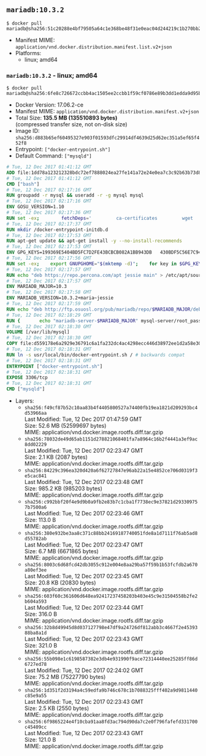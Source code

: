 ## `mariadb:10.3.2`

```console
$ docker pull mariadb@sha256:51c20288e4bf79505a64c1e368be48f31e0eac04d244219c1b270bb29dbc1fe9
```

-	Manifest MIME: `application/vnd.docker.distribution.manifest.list.v2+json`
-	Platforms:
	-	linux; amd64

### `mariadb:10.3.2` - linux; amd64

```console
$ docker pull mariadb@sha256:6fe8c726672ccbb4ac1505ee2ccbb1f59cf0786e89b3dd1edda9d95bd3dbaa6b
```

-	Docker Version: 17.06.2-ce
-	Manifest MIME: `application/vnd.docker.distribution.manifest.v2+json`
-	Total Size: **135.5 MB (135510893 bytes)**  
	(compressed transfer size, not on-disk size)
-	Image ID: `sha256:d883b65ef60495327e903f01593dfc29914df4639d25d62ec351a5ef65f452f8`
-	Entrypoint: `["docker-entrypoint.sh"]`
-	Default Command: `["mysqld"]`

```dockerfile
# Tue, 12 Dec 2017 01:41:12 GMT
ADD file:1dd78a123212328bdc72ef7888024ea27fe141a72e24e0ea7c3c92b63b73d8d1 in / 
# Tue, 12 Dec 2017 01:41:12 GMT
CMD ["bash"]
# Tue, 12 Dec 2017 02:17:16 GMT
RUN groupadd -r mysql && useradd -r -g mysql mysql
# Tue, 12 Dec 2017 02:17:16 GMT
ENV GOSU_VERSION=1.10
# Tue, 12 Dec 2017 02:17:36 GMT
RUN set -ex; 		fetchDeps=' 		ca-certificates 		wget 	'; 	apt-get update; 	apt-get install -y --no-install-recommends $fetchDeps; 	rm -rf /var/lib/apt/lists/*; 		dpkgArch="$(dpkg --print-architecture | awk -F- '{ print $NF }')"; 	wget -O /usr/local/bin/gosu "https://github.com/tianon/gosu/releases/download/$GOSU_VERSION/gosu-$dpkgArch"; 	wget -O /usr/local/bin/gosu.asc "https://github.com/tianon/gosu/releases/download/$GOSU_VERSION/gosu-$dpkgArch.asc"; 		export GNUPGHOME="$(mktemp -d)"; 	gpg --keyserver ha.pool.sks-keyservers.net --recv-keys B42F6819007F00F88E364FD4036A9C25BF357DD4; 	gpg --batch --verify /usr/local/bin/gosu.asc /usr/local/bin/gosu; 	rm -r "$GNUPGHOME" /usr/local/bin/gosu.asc; 		chmod +x /usr/local/bin/gosu; 	gosu nobody true; 		apt-get purge -y --auto-remove $fetchDeps
# Tue, 12 Dec 2017 02:17:37 GMT
RUN mkdir /docker-entrypoint-initdb.d
# Tue, 12 Dec 2017 02:17:53 GMT
RUN apt-get update && apt-get install -y --no-install-recommends 		apt-transport-https ca-certificates 		pwgen 	&& rm -rf /var/lib/apt/lists/*
# Tue, 12 Dec 2017 02:17:53 GMT
ENV GPG_KEYS=199369E5404BD5FC7D2FE43BCBCB082A1BB943DB 	430BDF5C56E7C94E848EE60C1C4CBDCDCD2EFD2A 	4D1BB29D63D98E422B2113B19334A25F8507EFA5
# Tue, 12 Dec 2017 02:17:56 GMT
RUN set -ex; 	export GNUPGHOME="$(mktemp -d)"; 	for key in $GPG_KEYS; do 		gpg --keyserver ha.pool.sks-keyservers.net --recv-keys "$key"; 	done; 	gpg --export $GPG_KEYS > /etc/apt/trusted.gpg.d/mariadb.gpg; 	rm -r "$GNUPGHOME"; 	apt-key list
# Tue, 12 Dec 2017 02:17:57 GMT
RUN echo "deb https://repo.percona.com/apt jessie main" > /etc/apt/sources.list.d/percona.list 	&& { 		echo 'Package: *'; 		echo 'Pin: release o=Percona Development Team'; 		echo 'Pin-Priority: 998'; 	} > /etc/apt/preferences.d/percona
# Tue, 12 Dec 2017 02:17:57 GMT
ENV MARIADB_MAJOR=10.3
# Tue, 12 Dec 2017 02:17:58 GMT
ENV MARIADB_VERSION=10.3.2+maria~jessie
# Tue, 12 Dec 2017 02:17:59 GMT
RUN echo "deb http://ftp.osuosl.org/pub/mariadb/repo/$MARIADB_MAJOR/debian jessie main" > /etc/apt/sources.list.d/mariadb.list 	&& { 		echo 'Package: *'; 		echo 'Pin: release o=MariaDB'; 		echo 'Pin-Priority: 999'; 	} > /etc/apt/preferences.d/mariadb
# Tue, 12 Dec 2017 02:18:29 GMT
RUN { 		echo "mariadb-server-$MARIADB_MAJOR" mysql-server/root_password password 'unused'; 		echo "mariadb-server-$MARIADB_MAJOR" mysql-server/root_password_again password 'unused'; 	} | debconf-set-selections 	&& apt-get update 	&& apt-get install -y 		"mariadb-server=$MARIADB_VERSION" 		percona-xtrabackup-24 		socat 	&& rm -rf /var/lib/apt/lists/* 	&& sed -ri 's/^user\s/#&/' /etc/mysql/my.cnf /etc/mysql/conf.d/* 	&& rm -rf /var/lib/mysql && mkdir -p /var/lib/mysql /var/run/mysqld 	&& chown -R mysql:mysql /var/lib/mysql /var/run/mysqld 	&& chmod 777 /var/run/mysqld 	&& find /etc/mysql/ -name '*.cnf' -print0 		| xargs -0 grep -lZE '^(bind-address|log)' 		| xargs -rt -0 sed -Ei 's/^(bind-address|log)/#&/' 	&& echo '[mysqld]\nskip-host-cache\nskip-name-resolve' > /etc/mysql/conf.d/docker.cnf
# Tue, 12 Dec 2017 02:18:30 GMT
VOLUME [/var/lib/mysql]
# Tue, 12 Dec 2017 02:18:30 GMT
COPY file:d559178e6a2929e36791c6a1fa232dc4ac4298ecc446d38972ee1d2a58e30621 in /usr/local/bin/ 
# Tue, 12 Dec 2017 02:18:31 GMT
RUN ln -s usr/local/bin/docker-entrypoint.sh / # backwards compat
# Tue, 12 Dec 2017 02:18:31 GMT
ENTRYPOINT ["docker-entrypoint.sh"]
# Tue, 12 Dec 2017 02:18:31 GMT
EXPOSE 3306/tcp
# Tue, 12 Dec 2017 02:18:31 GMT
CMD ["mysqld"]
```

-	Layers:
	-	`sha256:f49cf87b52c10aa83b4f4405800527a74400fb19ea1821d209293bc4d53966aa`  
		Last Modified: Tue, 12 Dec 2017 01:47:59 GMT  
		Size: 52.6 MB (52599697 bytes)  
		MIME: application/vnd.docker.image.rootfs.diff.tar.gzip
	-	`sha256:78032de49d65ab1151d278821068401fa7a8964c16b2f4441a3ef9ac8dd02229`  
		Last Modified: Tue, 12 Dec 2017 02:23:47 GMT  
		Size: 2.1 KB (2087 bytes)  
		MIME: application/vnd.docker.image.rootfs.diff.tar.gzip
	-	`sha256:84229c396ea320d420a6f62727847e96ab22a15e4852ce706d0319f3e5cac841`  
		Last Modified: Tue, 12 Dec 2017 02:23:48 GMT  
		Size: 985.2 KB (985203 bytes)  
		MIME: application/vnd.docker.image.rootfs.diff.tar.gzip
	-	`sha256:c992bbf20f4e9d9b0a9fb2e83b7c1cba1f7738ec9e37821d293309757b7500a6`  
		Last Modified: Tue, 12 Dec 2017 02:23:46 GMT  
		Size: 113.0 B  
		MIME: application/vnd.docker.image.rootfs.diff.tar.gzip
	-	`sha256:380e932be3aa8c371c88bb24169187740051fde8a1d7111f76ab5ad8d55782ab`  
		Last Modified: Tue, 12 Dec 2017 02:23:47 GMT  
		Size: 6.7 MB (6671865 bytes)  
		MIME: application/vnd.docker.image.rootfs.diff.tar.gzip
	-	`sha256:8003c6d68fcd42db3055c912e004e8aa29ba57f59b1b53fcfdb2a670a80ef3ee`  
		Last Modified: Tue, 12 Dec 2017 02:23:45 GMT  
		Size: 20.8 KB (20830 bytes)  
		MIME: application/vnd.docker.image.rootfs.diff.tar.gzip
	-	`sha256:603f60c361606d648ea92417237458203b403e45c9e31504558b2fe2b604a593`  
		Last Modified: Tue, 12 Dec 2017 02:23:44 GMT  
		Size: 316.0 B  
		MIME: application/vnd.docker.image.rootfs.diff.tar.gzip
	-	`sha256:32b8d49945d8d037127798e47df9a24726df812abb3c4667f2e4539388ba8a1d`  
		Last Modified: Tue, 12 Dec 2017 02:23:43 GMT  
		Size: 321.0 B  
		MIME: application/vnd.docker.image.rootfs.diff.tar.gzip
	-	`sha256:55b098e1c6198587382e3db4e931990f9ace72314440ee25285ff86d6727ed78`  
		Last Modified: Tue, 12 Dec 2017 02:24:02 GMT  
		Size: 75.2 MB (75227790 bytes)  
		MIME: application/vnd.docker.image.rootfs.diff.tar.gzip
	-	`sha256:1d351f2d3194a4c59edfa9b746c678c1b7088325fff402a9d9811440c85e9a55`  
		Last Modified: Tue, 12 Dec 2017 02:23:43 GMT  
		Size: 2.5 KB (2550 bytes)  
		MIME: application/vnd.docker.image.rootfs.diff.tar.gzip
	-	`sha256:6f9865224e4f10cba91aa8fd3ac794d90da7c2e0f796fafefd331700c45409cc`  
		Last Modified: Tue, 12 Dec 2017 02:23:43 GMT  
		Size: 121.0 B  
		MIME: application/vnd.docker.image.rootfs.diff.tar.gzip
